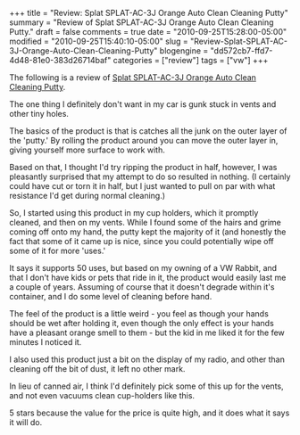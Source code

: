 +++
title = "Review: Splat SPLAT-AC-3J Orange Auto Clean Cleaning Putty"
summary = "Review of Splat SPLAT-AC-3J Orange Auto Clean Cleaning Putty."
draft = false
comments = true
date = "2010-09-25T15:28:00-05:00"
modified = "2010-09-25T15:40:10-05:00"
slug = "Review-Splat-SPLAT-AC-3J-Orange-Auto-Clean-Cleaning-Putty"
blogengine = "dd572cb7-ffd7-4d48-81e0-383d26714baf"
categories = ["review"]
tags = ["vw"]
+++

<div class="note">
<p>The following is a review of <a rel="external" href="http://www.amazon.com/gp/product/B003A2SRUK?tag=strivinglifen-20">Splat SPLAT-AC-3J Orange Auto Clean Cleaning Putty</a>.</p>
</div>
<p>The one thing I definitely don't want in my car is gunk stuck in vents and other tiny holes.</p>
<p>The basics of the product is that is catches all the junk on the outer layer of the 'putty.' By rolling the product around you can move the outer layer in, giving yourself more surface to work with.</p>
<p>Based on that, I thought I'd try ripping the product in half, however, I was pleasantly surprised that my attempt to do so resulted in nothing. (I certainly could have cut or torn it in half, but I just wanted to pull on par with what resistance I'd get during normal cleaning.)</p>
<p>So, I started using this product in my cup holders, which it promptly cleaned, and then on my vents. While I found some of the hairs and grime coming off onto my hand, the putty kept the majority of it (and honestly the fact that some of it came up is nice, since you could potentially wipe off some of it for more 'uses.'</p>
<p>It says it supports 50 uses, but based on my owning of a VW Rabbit, and that I don't have kids or pets that ride in it, the product would easily last me a couple of years. Assuming of course that it doesn't degrade within it's container, and I do some level of cleaning before hand.</p>
<p>The feel of the product is a little weird - you feel as though your hands should be wet after holding it, even though the only effect is your hands have a pleasant orange smell to them - but the kid in me liked it for the few minutes I noticed it.</p>
<p>I also used this product just a bit on the display of my radio, and other than cleaning off the bit of dust, it left no other mark.</p>
<p>In lieu of canned air, I think I'd definitely pick some of this up for the vents, and not even vacuums clean cup-holders like this.</p>
<p>5 stars because the value for the price is quite high, and it does what it says it will do.</p>
